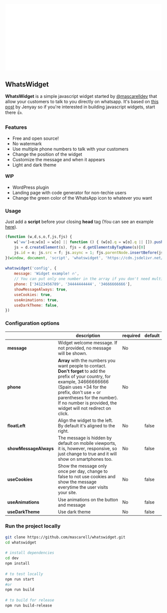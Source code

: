 ![WhatsWidget mockup](assets/whatswidget.gif)

## WhatsWidget

**WhatsWidget** is a simple javascript widget started by [@mascarelldev](https://twitter.com/mascarelldev) that allow your customers to talk to you directly on whatsapp. It's based on [this post](https://blog.jenyay.com/building-javascript-widget/) by Jenyay so if you're interested in building javascript widgets, start there 👍.


### Features

* Free and open source!
* No watermark
* Use multiple phone numbers to talk with your customers
* Change the position of the widget
* Customize the message and when it appears
* Light and dark theme

#### WIP

* WordPress plugin
* Landing page with code generator for non-techie users
* Change the green color of the WhatsApp icon to whatever you want

### Usage

Just add a **script** before your closing **head** tag (You can see an example [here](https://codepen.io/mascarell/pen/yLOXWOW)).

```javascript
(function (w,d,s,o,f,js,fjs) {
    w['ww']=o;w[o] = w[o] || function () { (w[o].q = w[o].q || []).push(arguments) }
    js = d.createElement(s), fjs = d.getElementsByTagName(s)[0]
    js.id = o; js.src = f; js.async = 1; fjs.parentNode.insertBefore(js, fjs)
}(window, document, 'script', 'whatswidget', 'https://cdn.jsdelivr.net/gh/mascarell/whatswidget@latest/widget.js'))

whatswidget('config', {
    message: 'Widget example! 🔥',
    // You can put only one number in the array if you don't need multiple phones support
    phone: ['34123456789', '34444444444', '34666666666'],
    showMessageAlways: true,
    useCookies: true,
	useAnimations: true,
	useDarkTheme: false,
})
```

### Configuration options

|                       | **description**                                                                                                                                          | **required** | **default** |
|-----------------------|----------------------------------------------------------------------------------------------------------------------------------------------------------|--------------|-------------|
| **message**           | Widget welcome message. If not provided, no message will be shown.                                                                                                                                          | No           |             |
| **phone**             | **Array** with the numbers you want people to contact. **Don't forget** to add the prefix of your country, for example, 34666666666 (Spain uses +34 for the prefix, don't use + or parentheses for the number). If no number is provided, the widget will not redirect on click. | No           |             |
| **floatLeft**         | Align the widget to the left. By default it's aligned to the right.                                                                                                                           | No           | false       |
| **showMessageAlways** | The message is hidden by default on mobile viewports, it is, however, responsive, so just change to true and it will show on smartphones too.            | No           | false       |
| **useCookies**        | Show the message only once per day, change to false to not use cookies and show the message everytime the user visits your site.                         | No           | false        |
| **useAnimations**        | Use animations on the button and message                        | No           | false        |
| **useDarkTheme**        | Use dark theme                       | No           | false        |

### Run the project locally

```bash
git clone https://github.com/mascarell/whatswidget.git
cd whatswidget

# install dependencies
cd dev
npm install

# to test locally
npm run start
#or
npm run build

# to build for release
npm run build-release
```